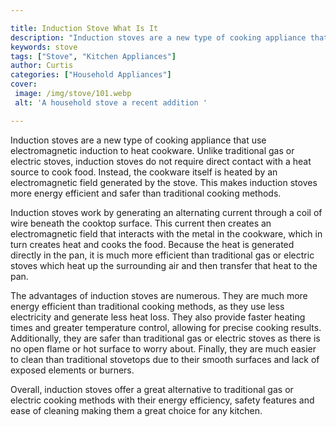 ```yaml
---

title: Induction Stove What Is It
description: "Induction stoves are a new type of cooking appliance that use electromagnetic induction to heat cookware. Unlike traditional gas o...scroll on and keep learning"
keywords: stove
tags: ["Stove", "Kitchen Appliances"]
author: Curtis
categories: ["Household Appliances"]
cover: 
 image: /img/stove/101.webp
 alt: 'A household stove a recent addition '

---
```


Induction stoves are a new type of cooking appliance that use electromagnetic induction to heat cookware. Unlike traditional gas or electric stoves, induction stoves do not require direct contact with a heat source to cook food. Instead, the cookware itself is heated by an electromagnetic field generated by the stove. This makes induction stoves more energy efficient and safer than traditional cooking methods.

Induction stoves work by generating an alternating current through a coil of wire beneath the cooktop surface. This current then creates an electromagnetic field that interacts with the metal in the cookware, which in turn creates heat and cooks the food. Because the heat is generated directly in the pan, it is much more efficient than traditional gas or electric stoves which heat up the surrounding air and then transfer that heat to the pan.

The advantages of induction stoves are numerous. They are much more energy efficient than traditional cooking methods, as they use less electricity and generate less heat loss. They also provide faster heating times and greater temperature control, allowing for precise cooking results. Additionally, they are safer than traditional gas or electric stoves as there is no open flame or hot surface to worry about. Finally, they are much easier to clean than traditional stovetops due to their smooth surfaces and lack of exposed elements or burners.

Overall, induction stoves offer a great alternative to traditional gas or electric cooking methods with their energy efficiency, safety features and ease of cleaning making them a great choice for any kitchen.
